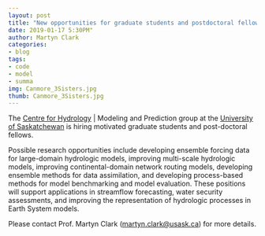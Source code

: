 ```yaml
---
layout: post
title: "New opportunities for graduate students and postdoctoral fellows"
date: 2019-01-17 5:30PM"
author: Martyn Clark
categories:
- blog
tags:
- code
- model
- summa
img: Canmore_3Sisters.jpg
thumb: Canmore_3Sisters.jpg
---
```

The <span>[Centre for Hydrology](http://www.usask.ca/hydrology/) | Modeling and Prediction</span> group at the [University of Saskatchewan](https://www.usask.ca/) is hiring motivated graduate students and post-doctoral fellows.

Possible research opportunities include developing ensemble forcing data for large-domain hydrologic models, improving multi-scale hydrologic models, improving continental-domain network routing models, developing ensemble methods for data assimilation, and developing process-based methods for model benchmarking and model evaluation. These positions will support applications in streamflow forecasting, water security assessments, and improving the representation of hydrologic processes in Earth System models.

Please contact Prof. Martyn Clark (martyn.clark@usask.ca) for more details.
